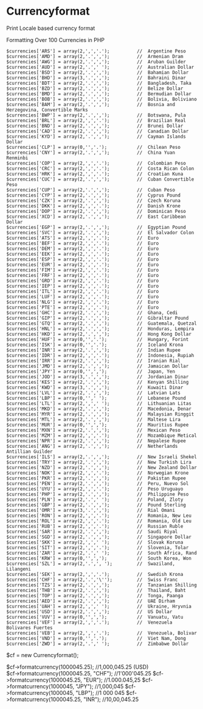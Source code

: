 # Currencyformat
Print Locale based currency format

Formatting Over 100 Currencies in PHP

    $currencies['ARS'] = array(2,',','.');          //  Argentine Peso  
    $currencies['AMD'] = array(2,'.',',');          //  Armenian Dram  
    $currencies['AWG'] = array(2,'.',',');          //  Aruban Guilder  
    $currencies['AUD'] = array(2,'.',' ');          //  Australian Dollar  
    $currencies['BSD'] = array(2,'.',',');          //  Bahamian Dollar  
    $currencies['BHD'] = array(3,'.',',');          //  Bahraini Dinar  
    $currencies['BDT'] = array(2,'.',',');          //  Bangladesh, Taka  
    $currencies['BZD'] = array(2,'.',',');          //  Belize Dollar  
    $currencies['BMD'] = array(2,'.',',');          //  Bermudian Dollar  
    $currencies['BOB'] = array(2,'.',',');          //  Bolivia, Boliviano  
    $currencies['BAM'] = array(2,'.',',');          //  Bosnia and Herzegovina, Convertible Marks  
    $currencies['BWP'] = array(2,'.',',');          //  Botswana, Pula  
    $currencies['BRL'] = array(2,',','.');          //  Brazilian Real  
    $currencies['BND'] = array(2,'.',',');          //  Brunei Dollar  
    $currencies['CAD'] = array(2,'.',',');          //  Canadian Dollar  
    $currencies['KYD'] = array(2,'.',',');          //  Cayman Islands Dollar  
    $currencies['CLP'] = array(0,'','.');           //  Chilean Peso  
    $currencies['CNY'] = array(2,'.',',');          //  China Yuan Renminbi  
    $currencies['COP'] = array(2,',','.');          //  Colombian Peso  
    $currencies['CRC'] = array(2,',','.');          //  Costa Rican Colon  
    $currencies['HRK'] = array(2,',','.');          //  Croatian Kuna  
    $currencies['CUC'] = array(2,'.',',');          //  Cuban Convertible Peso  
    $currencies['CUP'] = array(2,'.',',');          //  Cuban Peso  
    $currencies['CYP'] = array(2,'.',',');          //  Cyprus Pound  
    $currencies['CZK'] = array(2,'.',',');          //  Czech Koruna  
    $currencies['DKK'] = array(2,',','.');          //  Danish Krone  
    $currencies['DOP'] = array(2,'.',',');          //  Dominican Peso  
    $currencies['XCD'] = array(2,'.',',');          //  East Caribbean Dollar  
    $currencies['EGP'] = array(2,'.',',');          //  Egyptian Pound  
    $currencies['SVC'] = array(2,'.',',');          //  El Salvador Colon  
    $currencies['ATS'] = array(2,',','.');          //  Euro  
    $currencies['BEF'] = array(2,',','.');          //  Euro  
    $currencies['DEM'] = array(2,',','.');          //  Euro  
    $currencies['EEK'] = array(2,',','.');          //  Euro  
    $currencies['ESP'] = array(2,',','.');          //  Euro  
    $currencies['EUR'] = array(2,',','.');          //  Euro  
    $currencies['FIM'] = array(2,',','.');          //  Euro  
    $currencies['FRF'] = array(2,',','.');          //  Euro  
    $currencies['GRD'] = array(2,',','.');          //  Euro  
    $currencies['IEP'] = array(2,',','.');          //  Euro  
    $currencies['ITL'] = array(2,',','.');          //  Euro  
    $currencies['LUF'] = array(2,',','.');          //  Euro  
    $currencies['NLG'] = array(2,',','.');          //  Euro  
    $currencies['PTE'] = array(2,',','.');          //  Euro  
    $currencies['GHC'] = array(2,'.',',');          //  Ghana, Cedi  
    $currencies['GIP'] = array(2,'.',',');          //  Gibraltar Pound  
    $currencies['GTQ'] = array(2,'.',',');          //  Guatemala, Quetzal  
    $currencies['HNL'] = array(2,'.',',');          //  Honduras, Lempira  
    $currencies['HKD'] = array(2,'.',',');          //  Hong Kong Dollar  
    $currencies['HUF'] = array(0,'','.');           //  Hungary, Forint  
    $currencies['ISK'] = array(0,'','.');           //  Iceland Krona  
    $currencies['INR'] = array(2,'.',',');          //  Indian Rupee  
    $currencies['IDR'] = array(2,',','.');          //  Indonesia, Rupiah  
    $currencies['IRR'] = array(2,'.',',');          //  Iranian Rial  
    $currencies['JMD'] = array(2,'.',',');          //  Jamaican Dollar  
    $currencies['JPY'] = array(0,'',',');           //  Japan, Yen  
    $currencies['JOD'] = array(3,'.',',');          //  Jordanian Dinar  
    $currencies['KES'] = array(2,'.',',');          //  Kenyan Shilling  
    $currencies['KWD'] = array(3,'.',',');          //  Kuwaiti Dinar  
    $currencies['LVL'] = array(2,'.',',');          //  Latvian Lats  
    $currencies['LBP'] = array(0,'',' ');           //  Lebanese Pound  
    $currencies['LTL'] = array(2,',',' ');          //  Lithuanian Litas  
    $currencies['MKD'] = array(2,'.',',');          //  Macedonia, Denar  
    $currencies['MYR'] = array(2,'.',',');          //  Malaysian Ringgit  
    $currencies['MTL'] = array(2,'.',',');          //  Maltese Lira  
    $currencies['MUR'] = array(0,'',',');           //  Mauritius Rupee  
    $currencies['MXN'] = array(2,'.',',');          //  Mexican Peso  
    $currencies['MZM'] = array(2,',','.');          //  Mozambique Metical  
    $currencies['NPR'] = array(2,'.',',');          //  Nepalese Rupee  
    $currencies['ANG'] = array(2,'.',',');          //  Netherlands Antillian Guilder  
    $currencies['ILS'] = array(2,'.',',');          //  New Israeli Shekel  
    $currencies['TRY'] = array(2,'.',',');          //  New Turkish Lira  
    $currencies['NZD'] = array(2,'.',',');          //  New Zealand Dollar  
    $currencies['NOK'] = array(2,',','.');          //  Norwegian Krone  
    $currencies['PKR'] = array(2,'.',',');          //  Pakistan Rupee  
    $currencies['PEN'] = array(2,'.',',');          //  Peru, Nuevo Sol  
    $currencies['UYU'] = array(2,',','.');          //  Peso Uruguayo  
    $currencies['PHP'] = array(2,'.',',');          //  Philippine Peso  
    $currencies['PLN'] = array(2,'.',' ');          //  Poland, Zloty  
    $currencies['GBP'] = array(2,'.',',');          //  Pound Sterling  
    $currencies['OMR'] = array(3,'.',',');          //  Rial Omani  
    $currencies['RON'] = array(2,',','.');          //  Romania, New Leu  
    $currencies['ROL'] = array(2,',','.');          //  Romania, Old Leu  
    $currencies['RUB'] = array(2,',','.');          //  Russian Ruble  
    $currencies['SAR'] = array(2,'.',',');          //  Saudi Riyal  
    $currencies['SGD'] = array(2,'.',',');          //  Singapore Dollar  
    $currencies['SKK'] = array(2,',',' ');          //  Slovak Koruna  
    $currencies['SIT'] = array(2,',','.');          //  Slovenia, Tolar  
    $currencies['ZAR'] = array(2,'.',' ');          //  South Africa, Rand  
    $currencies['KRW'] = array(0,'',',');           //  South Korea, Won  
    $currencies['SZL'] = array(2,'.',', ');         //  Swaziland, Lilangeni  
    $currencies['SEK'] = array(2,',','.');          //  Swedish Krona  
    $currencies['CHF'] = array(2,'.','\'');         //  Swiss Franc   
    $currencies['TZS'] = array(2,'.',',');          //  Tanzanian Shilling  
    $currencies['THB'] = array(2,'.',',');          //  Thailand, Baht  
    $currencies['TOP'] = array(2,'.',',');          //  Tonga, Paanga  
    $currencies['AED'] = array(2,'.',',');          //  UAE Dirham  
    $currencies['UAH'] = array(2,',',' ');          //  Ukraine, Hryvnia  
    $currencies['USD'] = array(2,'.',',');          //  US Dollar  
    $currencies['VUV'] = array(0,'',',');           //  Vanuatu, Vatu  
    $currencies['VEF'] = array(2,',','.');          //  Venezuela Bolivares Fuertes  
    $currencies['VEB'] = array(2,',','.');          //  Venezuela, Bolivar  
    $currencies['VND'] = array(0,'','.');           //  Viet Nam, Dong  
    $currencies['ZWD'] = array(2,'.',' ');          //  Zimbabwe Dollar  

$cf = new Currencyformat();

$cf->formatcurrency(1000045.25);             //1,000,045.25 (USD)         
$cf->formatcurrency(1000045.25, "CHF");      //1'000'045.25 
$cf->formatcurrency(1000045.25, "EUR");      //1.000.045,25 
$cf->formatcurrency(1000045, "JPY");         //1,000,045 
$cf->formatcurrency(1000045, "LBP");         //1 000 045 
$cf->formatcurrency(1000045.25, "INR");      //10,00,045.25 
